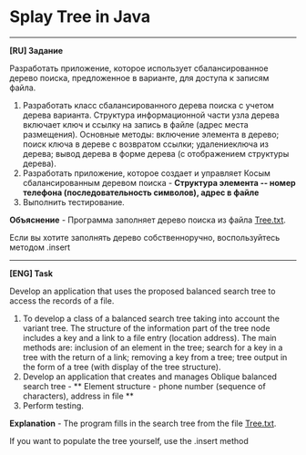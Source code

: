 # Splay Tree in Java
____
**[RU] Задание**

Разработать приложение, которое использует сбалансированное дерево поиска, предложенное в варианте, для доступа к записям файла.


1. Разработать класс сбалансированного дерева поиска с учетом дерева варианта. Структура информационной части узла дерева включает ключ и ссылку на запись в файле (адрес места размещения). Основные методы: включение элемента в дерево; поиск ключа в дереве с возвратом ссылки; удалениеключа из дерева; вывод дерева в форме дерева (с отображением структуры дерева).
2. Разработать приложение, которое создает и управляет Косым сбалансированным деревом поиска - **Структура элемента -- номер телефона (последовательность символов), адрес в файле**
3. Выполнить тестирование.

**Объяснение** -
Программа заполняет дерево поиска из файла [Tree.txt](Tree.txt).

Если вы хотите заполнять дерево собственноручно, воспользуйтесь методом .insert
____
**[ENG] Task**

Develop an application that uses the proposed balanced search tree to access the records of a file.


1. To develop a class of a balanced search tree taking into account the variant tree. The structure of the information part of the tree node includes a key and a link to a file entry (location address). The main methods are: inclusion of an element in the tree; search for a key in a tree with the return of a link; removing a key from a tree; tree output in the form of a tree (with display of the tree structure).
2. Develop an application that creates and manages Oblique balanced search tree - ** Element structure - phone number (sequence of characters), address in file **
3. Perform testing.

**Explanation** -
The program fills in the search tree from the file [Tree.txt](Tree.txt).

If you want to populate the tree yourself, use the .insert method
